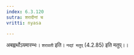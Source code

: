 ```yaml
---
index: 6.3.120
sutra: शरादीनां च
vritti: nyasa

---
```

अबह्वर्थोऽयमारम्भः। `शरावती` इति। `नद्यां मतुप्` (4.2.85) इति मतुप्।।